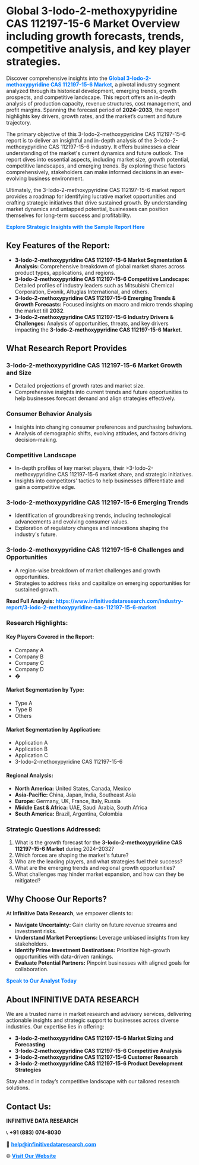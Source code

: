 <h1>Global 3-Iodo-2-methoxypyridine CAS 112197-15-6 Market Overview including growth forecasts, trends, competitive analysis, and key player strategies.</h1>
<p>
Discover comprehensive insights into the 
<a href="https://www.infinitivedataresearch.com/industry-report/3-iodo-2-methoxypyridine-cas-112197-15-6-market" rel="dofollow" style="color: #007BFF; text-decoration: none;"><strong>Global 3-Iodo-2-methoxypyridine CAS 112197-15-6 Market</strong></a>, a pivotal industry segment analyzed through its historical development, emerging trends, growth prospects, and competitive landscape. This report offers an in-depth analysis of production capacity, revenue structures, cost management, and profit margins. Spanning the forecast period of <strong>2024–2033</strong>, the report highlights key drivers, growth rates, and the market’s current and future trajectory.
</p>
<p>
The primary objective of this 3-Iodo-2-methoxypyridine CAS 112197-15-6 report is to deliver an insightful and in-depth analysis of the 3-Iodo-2-methoxypyridine CAS 112197-15-6 industry. It offers businesses a clear understanding of the market's current dynamics and future outlook. The report dives into essential aspects, including market size, growth potential, competitive landscapes, and emerging trends. By exploring these factors comprehensively, stakeholders can make informed decisions in an ever-evolving business environment.
</p>
<p>
Ultimately, the 3-Iodo-2-methoxypyridine CAS 112197-15-6 market report provides a roadmap for identifying lucrative market opportunities and crafting strategic initiatives that drive sustained growth. By understanding market dynamics and untapped potential, businesses can position themselves for long-term success and profitability.
</p>
<p>
<a href="https://www.infinitivedataresearch.com/request-sample/reportId=103861" style="color: #007BFF; text-decoration: none;"><strong>Explore Strategic Insights with the Sample Report Here</strong></a>
</p>

<h2>Key Features of the Report:</h2>
<ul>
<li><strong>3-Iodo-2-methoxypyridine CAS 112197-15-6 Market Segmentation & Analysis:</strong> Comprehensive breakdown of global market shares across product types, applications, and regions.</li>
<li><strong>3-Iodo-2-methoxypyridine CAS 112197-15-6 Competitive Landscape:</strong> Detailed profiles of industry leaders such as Mitsubishi Chemical Corporation, Evonik, Altuglas International, and others.</li>
<li><strong>3-Iodo-2-methoxypyridine CAS 112197-15-6 Emerging Trends & Growth Forecasts:</strong> Focused insights on macro and micro trends shaping the market till <strong>2032</strong>.</li>
<li><strong>3-Iodo-2-methoxypyridine CAS 112197-15-6 Industry Drivers & Challenges:</strong> Analysis of opportunities, threats, and key drivers impacting the <strong>3-Iodo-2-methoxypyridine CAS 112197-15-6 Market</strong>.</li>
</ul>

<h2>What Research Report Provides</h2>
<h3>3-Iodo-2-methoxypyridine CAS 112197-15-6 Market Growth and Size</h3>
<ul>
<li>Detailed projections of growth rates and market size.</li>
<li>Comprehensive insights into current trends and future opportunities to help businesses forecast demand and align strategies effectively.</li>
</ul>

<h3>Consumer Behavior Analysis</h3>
<ul>
<li>Insights into changing consumer preferences and purchasing behaviors.</li>
<li>Analysis of demographic shifts, evolving attitudes, and factors driving decision-making.</li>
</ul>

<h3>Competitive Landscape</h3>
<ul>
<li>In-depth profiles of key market players, their >3-Iodo-2-methoxypyridine CAS 112197-15-6 market share, and strategic initiatives.</li>
<li>Insights into competitors' tactics to help businesses differentiate and gain a competitive edge.</li>
</ul>

<h3>3-Iodo-2-methoxypyridine CAS 112197-15-6 Emerging Trends</h3>
<ul>
<li>Identification of groundbreaking trends, including technological advancements and evolving consumer values.</li>
<li>Exploration of regulatory changes and innovations shaping the industry's future.</li>
</ul>

<h3>3-Iodo-2-methoxypyridine CAS 112197-15-6 Challenges and Opportunities</h3>
<ul>
<li>A region-wise breakdown of market challenges and growth opportunities.</li>
<li>Strategies to address risks and capitalize on emerging opportunities for sustained growth.</li>
</ul>
<p><strong>Read Full Analysis:</strong> <a href="https://www.infinitivedataresearch.com/industry-report/3-iodo-2-methoxypyridine-cas-112197-15-6-market" rel="dofollow" style="color: #007BFF; text-decoration: none;"><strong>https://www.infinitivedataresearch.com/industry-report/3-iodo-2-methoxypyridine-cas-112197-15-6-market</strong></a></p>
<h3>Research Highlights:</h3>
<h4>Key Players Covered in the Report:</h4>
<ul><li>Company A</li><li>Company B</li><li>Company C</li><li>Company D</li><li>�</li></ul>
<h4>Market Segmentation by Type:</h4>
<ul><li>Type A</li><li>Type B</li><li>Others</li></ul>
<h4>Market Segmentation by Application:</h4>
<ul><li>Application A</li><li>Application B</li><li>Application C</li><li>3-Iodo-2-methoxypyridine CAS 112197-15-6</li></ul>

<h4>Regional Analysis:</h4>
<ul>
<li><strong>North America:</strong> United States, Canada, Mexico</li>
<li><strong>Asia-Pacific:</strong> China, Japan, India, Southeast Asia</li>
<li><strong>Europe:</strong> Germany, UK, France, Italy, Russia</li>
<li><strong>Middle East & Africa:</strong> UAE, Saudi Arabia, South Africa</li>
<li><strong>South America:</strong> Brazil, Argentina, Colombia</li>
</ul>

<h3>Strategic Questions Addressed:</h3>
<ol>
<li>What is the growth forecast for the <strong>3-Iodo-2-methoxypyridine CAS 112197-15-6 Market</strong> during 2024–2032?</li>
<li>Which forces are shaping the market's future?</li>
<li>Who are the leading players, and what strategies fuel their success?</li>
<li>What are the emerging trends and regional growth opportunities?</li>
<li>What challenges may hinder market expansion, and how can they be mitigated?</li>
</ol>

<h2>Why Choose Our Reports?</h2>
<p>At <strong>Infinitive Data Research</strong>, we empower clients to:</p>
<ul>
<li><strong>Navigate Uncertainty:</strong> Gain clarity on future revenue streams and investment risks.</li>
<li><strong>Understand Market Perceptions:</strong> Leverage unbiased insights from key stakeholders.</li>
<li><strong>Identify Prime Investment Destinations:</strong> Prioritize high-growth opportunities with data-driven rankings.</li>
<li><strong>Evaluate Potential Partners:</strong> Pinpoint businesses with aligned goals for collaboration.</li>
</ul>
<p><a href="https://www.infinitivedataresearch.com/industry-report/3-iodo-2-methoxypyridine-cas-112197-15-6-market" rel="dofollow" style="color: #007BFF; text-decoration: none;"><strong>Speak to Our Analyst Today</strong></a></p>

<h2>About INFINITIVE DATA RESEARCH</h2>
<p>We are a trusted name in market research and advisory services, delivering actionable insights and strategic support to businesses across diverse industries. Our expertise lies in offering:</p>
<ul>
<li><strong>3-Iodo-2-methoxypyridine CAS 112197-15-6 Market Sizing and Forecasting</strong></li>
<li><strong>3-Iodo-2-methoxypyridine CAS 112197-15-6 Competitive Analysis</strong></li>
<li><strong>3-Iodo-2-methoxypyridine CAS 112197-15-6 Customer Research</strong></li>
<li><strong>3-Iodo-2-methoxypyridine CAS 112197-15-6 Product Development Strategies</strong></li>
</ul>
<p>Stay ahead in today’s competitive landscape with our tailored research solutions.</p>

<h2>Contact Us:</h2>
<p><strong>INFINITIVE DATA RESEARCH</strong></p>
<p>📞 <strong>+91 (883) 074-8030</strong></p>
<p>📧 <strong><a href="mailto:help@infinitivedataresearch.com" style="color: #007BFF;">help@infinitivedataresearch.com</a></strong></p>
<p>🌐 <strong><a href="https://www.infinitivedataresearch.com" rel="dofollow" style="color: #007BFF;">Visit Our Website</a></strong></p>